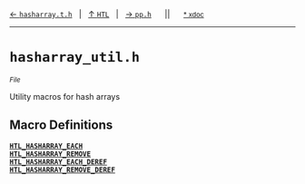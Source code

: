 [&#8592; `hasharray.t.h`](HTL--hasharray.md)&nbsp;&nbsp;&nbsp;|&nbsp;&nbsp;&nbsp;[&#8593; `HTL`](HTL.md)&nbsp;&nbsp;&nbsp;|&nbsp;&nbsp;&nbsp;[&#8594; `pp.h`](HTL--pp.md)&nbsp;&nbsp;&nbsp;&nbsp;&nbsp;&nbsp;||&nbsp;&nbsp;&nbsp;&nbsp;&nbsp;&nbsp;<small>[\* xdoc](../xdoc/HTL/hasharray_util.h.xmd#L1)</small>
***

# `hasharray_util.h`
<small>*File*</small>  

Utility macros for hash arrays


## Macro Definitions
**[`HTL_HASHARRAY_EACH`](HTL--hasharray_util.h--htl_hasharray_each.md)**  
**[`HTL_HASHARRAY_REMOVE`](HTL--hasharray_util.h--htl_hasharray_remove.md)**  
**[`HTL_HASHARRAY_EACH_DEREF`](HTL--hasharray_util.h--htl_hasharray_each_deref.md)**  
**[`HTL_HASHARRAY_REMOVE_DEREF`](HTL--hasharray_util.h--htl_hasharray_remove_deref.md)**  

